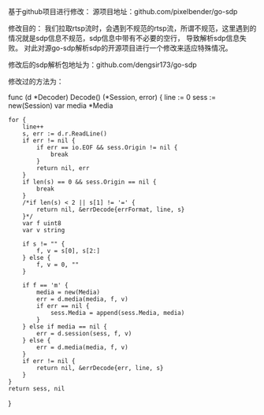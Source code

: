 基于github项目进行修改：
源项目地址：github.com/pixelbender/go-sdp

修改目的：
我们拉取rtsp流时，会遇到不规范的rtsp流，所谓不规范，这里遇到的情况就是sdp信息不规范，sdp信息中带有不必要的空行，
导致解析sdp信息失败。
对此对源go-sdp解析sdp的开源项目进行一个修改来适应特殊情况。

修改后的sdp解析包地址为：github.com/dengsir173/go-sdp


修改过的方法为：

func (d *Decoder) Decode() (*Session, error) {
line := 0
sess := new(Session)
var media *Media

	for {
		line++
		s, err := d.r.ReadLine()
		if err != nil {
			if err == io.EOF && sess.Origin != nil {
				break
			}
			return nil, err
		}
		if len(s) == 0 && sess.Origin == nil {
			break
		}
		/*if len(s) < 2 || s[1] != '=' {
			return nil, &errDecode{errFormat, line, s}
		}*/
		var f uint8
		var v string

		if s != "" {
			f, v = s[0], s[2:]
		} else {
			f, v = 0, ""
		}

		if f == 'm' {
			media = new(Media)
			err = d.media(media, f, v)
			if err == nil {
				sess.Media = append(sess.Media, media)
			}
		} else if media == nil {
			err = d.session(sess, f, v)
		} else {
			err = d.media(media, f, v)
		}
		if err != nil {
			return nil, &errDecode{err, line, s}
		}
	}
	return sess, nil
}
